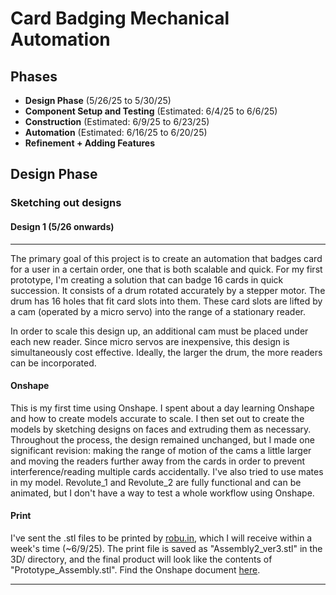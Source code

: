 # Card Badging Mechanical Automation

## Phases
+ **Design Phase** (5/26/25 to 5/30/25)
+ **Component Setup and Testing** (Estimated: 6/4/25 to 6/6/25)
+ **Construction** (Estimated: 6/9/25 to 6/23/25)
+ **Automation** (Estimated: 6/16/25 to 6/20/25)
+ **Refinement + Adding Features** 



## Design Phase

### Sketching out designs 

#### Design 1 (5/26 onwards)

---

The primary goal of this project is to create an automation that badges card for a user in a certain order, one that is both scalable and quick. For my first prototype, I'm creating a solution that can badge 16 cards in quick succession. It consists of a drum rotated accurately by a stepper motor. The drum has 16 holes that fit card slots into them. These card slots are lifted by a cam (operated by a micro servo) into the range of a stationary reader. 

In order to scale this design up, an additional cam must be placed under each new reader. Since micro servos are inexpensive, this design is simultaneously cost effective. Ideally, the larger the drum, the more readers can be incorporated.

#### Onshape

This is my first time using Onshape. I spent about a day learning Onshape and how to create models accurate to scale. I then set out to create the models by sketching designs on faces and extruding them as necessary. Throughout the process, the design remained unchanged, but I made one significant revision: making the range of motion of the cams a little larger and moving the readers further away from the cards in order to prevent interference/reading multiple cards accidentally. I've also tried to use mates in my model. Revolute_1 and Revolute_2 are fully functional and can be animated, but I don't have a way to test a whole workflow using Onshape.


#### Print

I've sent the .stl files to be printed by [robu.in](https://robu.in/product/3d-printing-service/), which I will receive within a week's time (~6/9/25). The print file is saved as "Assembly2_ver3.stl" in the 3D/ directory, and the final product will look like the contents of "Prototype_Assembly.stl". Find the Onshape document [here](https://cad.onshape.com/documents/6fe5cb060711fa738a919116/w/fa28f828e5c3d9cb04d2cd20/e/b66991c36ce5bdb22e432e13?renderMode=0&uiState=683d6334979e864c1bc73d1c). 

---
